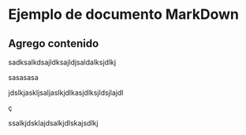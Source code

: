 # Ejemplo de documento MarkDown

## Agrego contenido

sadksalkdsajldksajldjsaldalksjdlkj


sasasasa


jdslkjaskljsaljaslkjdlkasjdlksjldsjlajdl

ç

ssalkjdsklajdsalkjdlskajsdlkj
